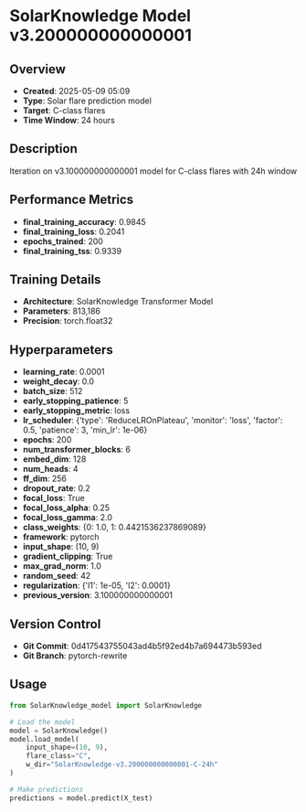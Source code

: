 # SolarKnowledge Model v3.200000000000001

## Overview
- **Created**: 2025-05-09 05:09
- **Type**: Solar flare prediction model
- **Target**: C-class flares
- **Time Window**: 24 hours

## Description
Iteration on v3.100000000000001 model for C-class flares with 24h window

## Performance Metrics
- **final_training_accuracy**: 0.9845
- **final_training_loss**: 0.2041
- **epochs_trained**: 200
- **final_training_tss**: 0.9339


## Training Details
- **Architecture**: SolarKnowledge Transformer Model
- **Parameters**: 813,186
- **Precision**: torch.float32

## Hyperparameters
- **learning_rate**: 0.0001
- **weight_decay**: 0.0
- **batch_size**: 512
- **early_stopping_patience**: 5
- **early_stopping_metric**: loss
- **lr_scheduler**: {'type': 'ReduceLROnPlateau', 'monitor': 'loss', 'factor': 0.5, 'patience': 3, 'min_lr': 1e-06}
- **epochs**: 200
- **num_transformer_blocks**: 6
- **embed_dim**: 128
- **num_heads**: 4
- **ff_dim**: 256
- **dropout_rate**: 0.2
- **focal_loss**: True
- **focal_loss_alpha**: 0.25
- **focal_loss_gamma**: 2.0
- **class_weights**: {0: 1.0, 1: 0.4421536237869089}
- **framework**: pytorch
- **input_shape**: (10, 9)
- **gradient_clipping**: True
- **max_grad_norm**: 1.0
- **random_seed**: 42
- **regularization**: {'l1': 1e-05, 'l2': 0.0001}
- **previous_version**: 3.100000000000001

## Version Control
- **Git Commit**: 0d417543755043ad4b5f92ed4b7a694473b593ed
- **Git Branch**: pytorch-rewrite

## Usage
```python
from SolarKnowledge_model import SolarKnowledge

# Load the model
model = SolarKnowledge()
model.load_model(
    input_shape=(10, 9),
    flare_class="C",
    w_dir="SolarKnowledge-v3.200000000000001-C-24h"
)

# Make predictions
predictions = model.predict(X_test)
```
